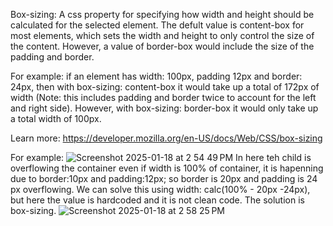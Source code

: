 Box-sizing: 
A css property for specifying how width and height should be calculated for the selected element. The defult value is content-box for most elements, 
which sets the width and height to only control the size of the content. However, a value of border-box would include the size of the padding and border.

For example: if an element has width: 100px, padding 12px and border: 24px, then with box-sizing: content-box it would take up a total of 172px of width
(Note: this includes padding and border twice to account for the left and right side). However, with box-sizing: border-box it would only take up a total width of 100px.

Learn more: https://developer.mozilla.org/en-US/docs/Web/CSS/box-sizing


For example: 
![Screenshot 2025-01-18 at 2 54 49 PM](https://github.com/user-attachments/assets/fab10807-900e-423d-a93d-26d2f84c029a)
In here teh child is overflowing the container even if width is 100% of container, it is hapenning due to border:10px and padding:12px; 
so border is 20px and padding is 24 px overflowing.  We can solve this using width: calc(100% - 20px -24px), but here the value is hardcoded and it is not clean code. The solution is box-sizing. ![Screenshot 2025-01-18 at 2 58 25 PM](https://github.com/user-attachments/assets/1ce2e85d-9eb5-4582-96f6-f68a5e26a79d)


